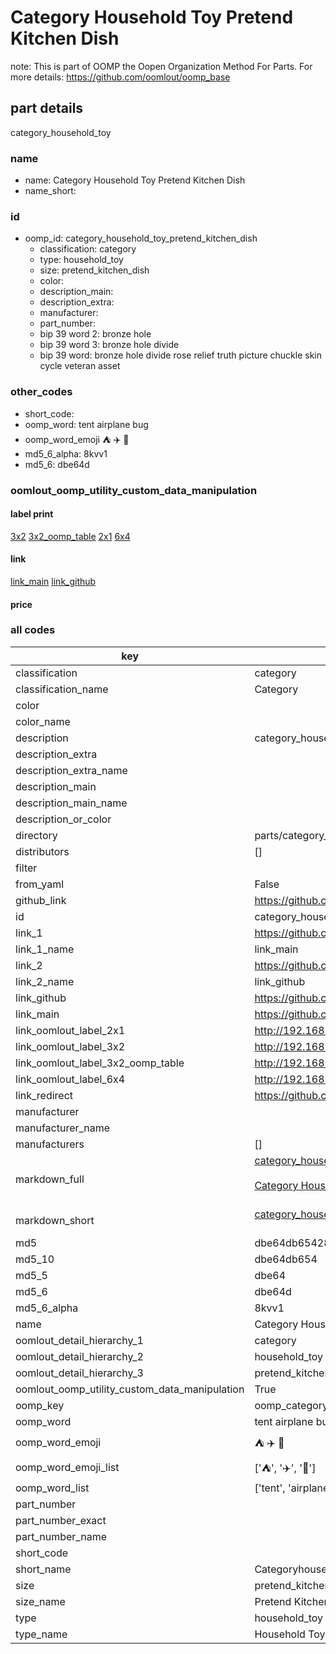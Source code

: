 # Category Household Toy Pretend Kitchen Dish  

note: This is part of OOMP the Oopen Organization Method For Parts. For more details: https://github.com/oomlout/oomp_base

##  part details
  



category_household_toy



### name
* name: Category Household Toy Pretend Kitchen Dish
* name_short: 
### id
* oomp_id: category_household_toy_pretend_kitchen_dish
  * classification: category
  * type: household_toy
  * size: pretend_kitchen_dish
  * color: 
  * description_main: 
  * description_extra: 
  * manufacturer: 
  * part_number: 
  * bip 39 word 2: bronze hole
  * bip 39 word 3: bronze hole divide
  * bip 39 word: bronze hole divide rose relief truth picture chuckle skin cycle veteran asset

### other_codes
* short_code: 
* oomp_word: tent airplane bug
* oomp_word_emoji :tent: :airplane: :bug:
* md5_6_alpha: 8kvv1
* md5_6: dbe64d






### oomlout_oomp_utility_custom_data_manipulation
#### label print
[3x2](http://192.168.1.245:1112/?label=oomp%208kvv1)
[3x2_oomp_table](http://192.168.1.108:1112/?label=oomp%208kvv1)
[2x1](http://192.168.1.242:1112/?label=oomp%208kvv1)
[6x4](http://192.168.1.55:1112/?label=oomp%208kvv1)    

#### link

[link_main](https://github.com/oomlout/oomlout_oomp_version_1_messy/tree/main/parts/category_household_toy_pretend_kitchen_dish) [link_github](https://github.com/oomlout/oomlout_oomp_version_1_messy/tree/main/parts/category_household_toy_pretend_kitchen_dish)                             

#### price







### all codes 
| key | value |  
| --- | --- |  
| classification | category |  
| classification_name | Category |  
| color |  |  
| color_name |  |  
| description | category_household_toy |  
| description_extra |  |  
| description_extra_name |  |  
| description_main |  |  
| description_main_name |  |  
| description_or_color |   |  
| directory | parts/category_household_toy_pretend_kitchen_dish |  
| distributors | [] |  
| filter |  |  
| from_yaml | False |  
| github_link | https://github.com/oomlout/oomlout_oomp_part_src/tree/main/parts/category_household_toy_pretend_kitchen_dish |  
| id | category_household_toy_pretend_kitchen_dish |  
| link_1 | https://github.com/oomlout/oomlout_oomp_version_1_messy/tree/main/parts/category_household_toy_pretend_kitchen_dish |  
| link_1_name | link_main |  
| link_2 | https://github.com/oomlout/oomlout_oomp_version_1_messy/tree/main/parts/category_household_toy_pretend_kitchen_dish |  
| link_2_name | link_github |  
| link_github | https://github.com/oomlout/oomlout_oomp_version_1_messy/tree/main/parts/category_household_toy_pretend_kitchen_dish |  
| link_main | https://github.com/oomlout/oomlout_oomp_version_1_messy/tree/main/parts/category_household_toy_pretend_kitchen_dish |  
| link_oomlout_label_2x1 | http://192.168.1.242:1112/?label=oomp%208kvv1 |  
| link_oomlout_label_3x2 | http://192.168.1.245:1112/?label=oomp%208kvv1 |  
| link_oomlout_label_3x2_oomp_table | http://192.168.1.108:1112/?label=oomp%208kvv1 |  
| link_oomlout_label_6x4 | http://192.168.1.55:1112/?label=oomp%208kvv1 |  
| link_redirect | https://github.com/oomlout/oomlout_oomp_version_1_messy/tree/main/parts/category_household_toy_pretend_kitchen_dish |  
| manufacturer |  |  
| manufacturer_name |  |  
| manufacturers | [] |  
| markdown_full | [category_household_toy_pretend_kitchen_dish](none)<br>[](none)<br>[Category Household Toy Pretend Kitchen Dish](none)<br><br> |  
| markdown_short | [category_household_toy_pretend_kitchen_dish](none)<br><br> |  
| md5 | dbe64db65428948ba75aabc07fdb28e5 |  
| md5_10 | dbe64db654 |  
| md5_5 | dbe64 |  
| md5_6 | dbe64d |  
| md5_6_alpha | 8kvv1 |  
| name | Category Household Toy Pretend Kitchen Dish |  
| oomlout_detail_hierarchy_1 | category |  
| oomlout_detail_hierarchy_2 | household_toy |  
| oomlout_detail_hierarchy_3 | pretend_kitchen_dish |  
| oomlout_oomp_utility_custom_data_manipulation | True |  
| oomp_key | oomp_category_household_toy_pretend_kitchen_dish |  
| oomp_word | tent airplane bug |  
| oomp_word_emoji | :tent: :airplane: :bug: |  
| oomp_word_emoji_list | [':tent:', ':airplane:', ':bug:'] |  
| oomp_word_list | ['tent', 'airplane', 'bug'] |  
| part_number |  |  
| part_number_exact |  |  
| part_number_name |  |  
| short_code |  |  
| short_name | Categoryhouseholdtoy |  
| size | pretend_kitchen_dish |  
| size_name | Pretend Kitchen Dish |  
| type | household_toy |  
| type_name | Household Toy |  

